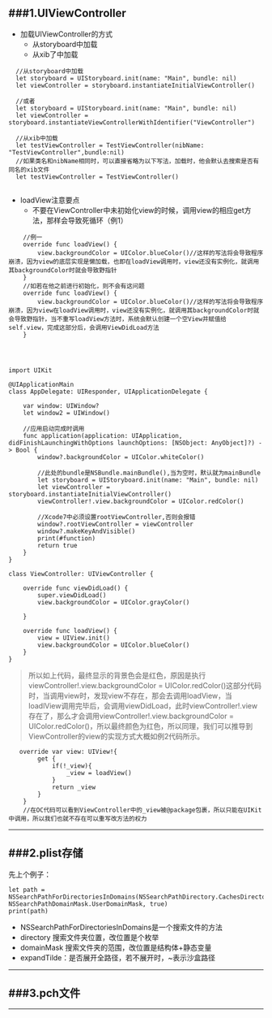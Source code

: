 ###1.UIViewController
---
- 加载UIViewController的方式
	- 从storyboard中加载
	- 从xib了中加载
	
~~~
  //从storyboard中加载
  let storyboard = UIStoryboard.init(name: "Main", bundle: nil)
  let viewController = storyboard.instantiateInitialViewController()
  
  //或者
  let storyboard = UIStoryboard.init(name: "Main", bundle: nil)
  let viewController = storyboard.instantiateViewControllerWithIdentifier("ViewController")
~~~

~~~
  //从xib中加载
  let testViewController = TestViewController(nibName: "TestViewController",bundle:nil)
  //如果类名和nibName相同时，可以直接省略为以下写法，加载时，他会默认去搜索是否有同名的xib文件
  let testViewController = TestViewController()
  
~~~   

- loadView注意要点
	- 不要在ViewController中未初始化view的时候，调用view的相应get方法，那样会导致死循环（例1）
	

~~~
	//例一
    override func loadView() {
        view.backgroundColor = UIColor.blueColor()//这样的写法将会导致程序崩溃，因为view的底层实现是懒加载，也即在loadView调用时，view还没有实例化，就调用其backgroundColor时就会导致野指针
    }
    //如若在他之前进行初始化，则不会有这问题
    override func loadView() {
        view.backgroundColor = UIColor.blueColor()//这样的写法将会导致程序崩溃，因为view在loadView调用时，view还没有实例化，就调用其backgroundColor时就会导致野指针，当不重写loadView方法时，系统会默认创建一个空View并赋值给self.view，完成这部分后，会调用ViewDidLoad方法
    }
    
    
    
~~~


~~~
import UIKit

@UIApplicationMain
class AppDelegate: UIResponder, UIApplicationDelegate {

    var window: UIWindow?
    let window2 = UIWindow()

    //应用启动完成时调用
    func application(application: UIApplication, didFinishLaunchingWithOptions launchOptions: [NSObject: AnyObject]?) -> Bool {        
        window?.backgroundColor = UIColor.whiteColor()
        
        //此处的bundle是NSBundle.mainBundle(),当为空时，默认就为mainBundle
        let storyboard = UIStoryboard.init(name: "Main", bundle: nil)    
        let viewController = storyboard.instantiateInitialViewController()
        viewController!.view.backgroundColor = UIColor.redColor()
        
        //Xcode7中必须设置rootViewController,否则会报错
        window?.rootViewController = viewController
        window?.makeKeyAndVisible()
        print(#function)
        return true
    }
}

class ViewController: UIViewController {

    override func viewDidLoad() {
        super.viewDidLoad()
        view.backgroundColor = UIColor.grayColor()

    }

    override func loadView() {
        view = UIView.init()
        view.backgroundColor = UIColor.blueColor()
    }
}
~~~

> 所以如上代码，最终显示的背景色会是红色，原因是执行viewController!.view.backgroundColor = UIColor.redColor()这部分代码时，当调用view时，发现view不存在，那会去调用loadView，当loadlView调用完毕后，会调用viewDidLoad，此时viewController!.view存在了，那么才会调用viewController!.view.backgroundColor = UIColor.redColor()，所以最终颜色为红色，所以同理，我们可以推导到ViewController的view的实现方式大概如例2代码所示。

~~~
   override var view: UIView!{
        get {
            if(!_view){
                _view = loadView()
            }
            return _view
        }
    }
    //在OC代码可以看到ViewController中的_view被@package包裹，所以只能在UIKit中调用，所以我们也就不存在可以重写改方法的权力
~~~


---
###2.plist存储
---

先上个例子：

~~~
let path = NSSearchPathForDirectoriesInDomains(NSSearchPathDirectory.CachesDirectory, NSSearchPathDomainMask.UserDomainMask, true)
print(path)
~~~

- NSSearchPathForDirectoriesInDomains是一个搜索文件的方法
- directory 搜索文件夹位置，改位置是个枚举
- domainMask 搜索文件夹的范围，改位置是结构体+静态变量
- expandTilde：是否展开全路径，若不展开时，~表示沙盒路径





---

###3.pch文件
---

---


